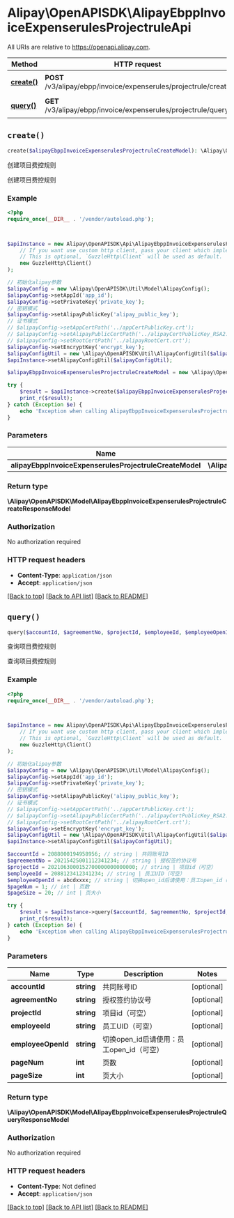 # Alipay\OpenAPISDK\AlipayEbppInvoiceExpenserulesProjectruleApi

All URIs are relative to https://openapi.alipay.com.

Method | HTTP request | Description
------------- | ------------- | -------------
[**create()**](AlipayEbppInvoiceExpenserulesProjectruleApi.md#create) | **POST** /v3/alipay/ebpp/invoice/expenserules/projectrule/create | 创建项目费控规则
[**query()**](AlipayEbppInvoiceExpenserulesProjectruleApi.md#query) | **GET** /v3/alipay/ebpp/invoice/expenserules/projectrule/query | 查询项目费控规则


## `create()`

```php
create($alipayEbppInvoiceExpenserulesProjectruleCreateModel): \Alipay\OpenAPISDK\Model\AlipayEbppInvoiceExpenserulesProjectruleCreateResponseModel
```

创建项目费控规则

创建项目费控规则

### Example

```php
<?php
require_once(__DIR__ . '/vendor/autoload.php');



$apiInstance = new Alipay\OpenAPISDK\Api\AlipayEbppInvoiceExpenserulesProjectruleApi(
    // If you want use custom http client, pass your client which implements `GuzzleHttp\ClientInterface`.
    // This is optional, `GuzzleHttp\Client` will be used as default.
    new GuzzleHttp\Client()
);

// 初始化alipay参数
$alipayConfig = new \Alipay\OpenAPISDK\Util\Model\AlipayConfig();
$alipayConfig->setAppId('app_id');
$alipayConfig->setPrivateKey('private_key');
// 密钥模式
$alipayConfig->setAlipayPublicKey('alipay_public_key');
// 证书模式
// $alipayConfig->setAppCertPath('../appCertPublicKey.crt');
// $alipayConfig->setAlipayPublicCertPath('../alipayCertPublicKey_RSA2.crt');
// $alipayConfig->setRootCertPath('../alipayRootCert.crt');
$alipayConfig->setEncryptKey('encrypt_key');
$alipayConfigUtil = new \Alipay\OpenAPISDK\Util\AlipayConfigUtil($alipayConfig);
$apiInstance->setAlipayConfigUtil($alipayConfigUtil);

$alipayEbppInvoiceExpenserulesProjectruleCreateModel = new \Alipay\OpenAPISDK\Model\AlipayEbppInvoiceExpenserulesProjectruleCreateModel(); // \Alipay\OpenAPISDK\Model\AlipayEbppInvoiceExpenserulesProjectruleCreateModel

try {
    $result = $apiInstance->create($alipayEbppInvoiceExpenserulesProjectruleCreateModel);
    print_r($result);
} catch (Exception $e) {
    echo 'Exception when calling AlipayEbppInvoiceExpenserulesProjectruleApi->create: ', $e->getMessage(), PHP_EOL;
}
```

### Parameters

Name | Type | Description  | Notes
------------- | ------------- | ------------- | -------------
 **alipayEbppInvoiceExpenserulesProjectruleCreateModel** | **\Alipay\OpenAPISDK\Model\AlipayEbppInvoiceExpenserulesProjectruleCreateModel**|  | [optional]

### Return type

**\Alipay\OpenAPISDK\Model\AlipayEbppInvoiceExpenserulesProjectruleCreateResponseModel**

### Authorization

No authorization required

### HTTP request headers

- **Content-Type**: `application/json`
- **Accept**: `application/json`

[[Back to top]](#) [[Back to API list]](../../README.md#api-endpoints)
[[Back to README]](../../README.md)

## `query()`

```php
query($accountId, $agreementNo, $projectId, $employeeId, $employeeOpenId, $pageNum, $pageSize): \Alipay\OpenAPISDK\Model\AlipayEbppInvoiceExpenserulesProjectruleQueryResponseModel
```

查询项目费控规则

查询项目费控规则

### Example

```php
<?php
require_once(__DIR__ . '/vendor/autoload.php');



$apiInstance = new Alipay\OpenAPISDK\Api\AlipayEbppInvoiceExpenserulesProjectruleApi(
    // If you want use custom http client, pass your client which implements `GuzzleHttp\ClientInterface`.
    // This is optional, `GuzzleHttp\Client` will be used as default.
    new GuzzleHttp\Client()
);

// 初始化alipay参数
$alipayConfig = new \Alipay\OpenAPISDK\Util\Model\AlipayConfig();
$alipayConfig->setAppId('app_id');
$alipayConfig->setPrivateKey('private_key');
// 密钥模式
$alipayConfig->setAlipayPublicKey('alipay_public_key');
// 证书模式
// $alipayConfig->setAppCertPath('../appCertPublicKey.crt');
// $alipayConfig->setAlipayPublicCertPath('../alipayCertPublicKey_RSA2.crt');
// $alipayConfig->setRootCertPath('../alipayRootCert.crt');
$alipayConfig->setEncryptKey('encrypt_key');
$alipayConfigUtil = new \Alipay\OpenAPISDK\Util\AlipayConfigUtil($alipayConfig);
$apiInstance->setAlipayConfigUtil($alipayConfigUtil);

$accountId = 2088000194958956; // string | 共同账号ID
$agreementNo = 20215425001112341234; // string | 授权签约协议号
$projectId = 2021063000152700000000000000; // string | 项目id（可空）
$employeeId = 2088123412341234; // string | 员工UID（可空）
$employeeOpenId = abcdxxxx; // string | 切换open_id后请使用：员工open_id（可空）
$pageNum = 1; // int | 页数
$pageSize = 20; // int | 页大小

try {
    $result = $apiInstance->query($accountId, $agreementNo, $projectId, $employeeId, $employeeOpenId, $pageNum, $pageSize);
    print_r($result);
} catch (Exception $e) {
    echo 'Exception when calling AlipayEbppInvoiceExpenserulesProjectruleApi->query: ', $e->getMessage(), PHP_EOL;
}
```

### Parameters

Name | Type | Description  | Notes
------------- | ------------- | ------------- | -------------
 **accountId** | **string**| 共同账号ID | [optional]
 **agreementNo** | **string**| 授权签约协议号 | [optional]
 **projectId** | **string**| 项目id（可空） | [optional]
 **employeeId** | **string**| 员工UID（可空） | [optional]
 **employeeOpenId** | **string**| 切换open_id后请使用：员工open_id（可空） | [optional]
 **pageNum** | **int**| 页数 | [optional]
 **pageSize** | **int**| 页大小 | [optional]

### Return type

**\Alipay\OpenAPISDK\Model\AlipayEbppInvoiceExpenserulesProjectruleQueryResponseModel**

### Authorization

No authorization required

### HTTP request headers

- **Content-Type**: Not defined
- **Accept**: `application/json`

[[Back to top]](#) [[Back to API list]](../../README.md#api-endpoints)
[[Back to README]](../../README.md)
